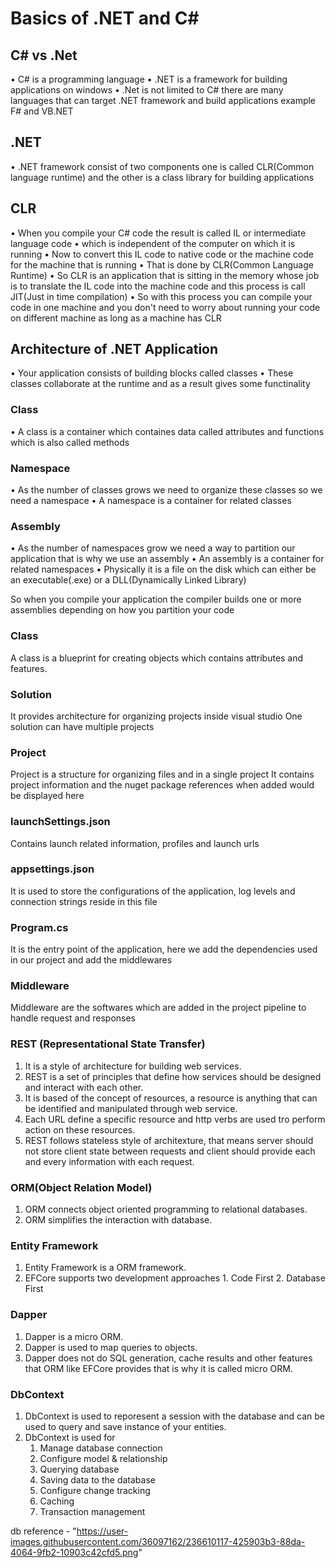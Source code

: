 # Basics of .NET and C#

## C# vs .Net

• C# is a programming language
• .NET is a framework for building applications on windows
• .Net is not limited to C# there are many languages that can target .NET framework and build applications example F# and VB.NET

## .NET

• .NET framework consist of two components one is called CLR(Common language runtime) and the other is a class library for building applications

## CLR
• When you compile your C# code the result is called IL or intermediate language code
• which is independent of the computer on which it is running
• Now to convert this IL code to native code or the machine code for the machine that is running
• That is done by CLR(Common Language Runtime)
• So CLR is an application that is sitting in the memory whose job is to translate the IL code into the machine code and this process is call JIT(Just in time compilation)
• So with this process you can compile your code in one machine and you don't need to worry about running your code on different machine as long as a machine has CLR
 
## Architecture of .NET Application
• Your application consists of building blocks called classes
• These classes collaborate at the runtime and as a result gives some functinality

### Class
• A class is a container which containes data called attributes and functions which is also called methods

### Namespace
• As the number of classes grows we need to organize these classes so we need a namespace
• A namespace is a container for related classes


### Assembly

• As the number of namespaces grow we need a way to partition our application that is why we use an assembly
• An assembly is a container for related namespaces
• Physically it is a file on the disk which can either be an executable(.exe) or a DLL(Dynamically Linked Library)

So when you compile your application the compiler builds one or more assemblies depending on how you partition your code

### Class 

A class is a blueprint for creating objects which contains attributes and features.

### Solution
It provides architecture for organizing projects inside visual studio
One solution can have multiple projects

### Project
Project is a structure for organizing files and in a single project
It contains project information and the nuget package references when added would be displayed here

### launchSettings.json
Contains launch related information, profiles and launch urls

### appsettings.json
It is used to store the configurations of the application, log levels and connection strings reside in this file

### Program.cs
It is the entry point of the application, here we add the dependencies used in our project and add the middlewares

### Middleware
Middleware are the softwares which are added in the project pipeline to handle request and responses


### REST (Representational State Transfer)
1. It is a style of architecture for building web services.
2. REST is a set of principles that define how services should be designed and interact with each other.
3. It is based of the concept of resources, a resource is anything that can be identified and manipulated through web service.
4. Each URL define a specific resource and http verbs are used tro perform action on these resources.
5. REST follows stateless style of architexture, that means server should not store client state between requests and client should provide each and every information with each request.

### ORM(Object Relation Model) 
1. ORM connects object oriented programming to relational databases.
2. ORM simplifies the interaction with database.

### Entity Framework
1. Entity Framework is a ORM framework.
2. EFCore supports two development approaches 1. Code First 2. Database First

### Dapper
1. Dapper is a micro ORM.
2. Dapper is used to map queries to objects.
3. Dapper does not do SQL generation, cache results and other features that ORM like EFCore provides that is why it is called micro ORM.

### DbContext
1. DbContext is used to reporesent a session with the database and can be used to query and save instance of your entities.
2. DbContext is used for 
    1. Manage database connection
    2. Configure model & relationship
    3. Querying database
    4. Saving data to the database
    5. Configure change tracking
    6. Caching
    7. Transaction management

db reference - "https://user-images.githubusercontent.com/36097162/236610117-425903b3-88da-4064-9fb2-10903c42cfd5.png"
